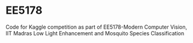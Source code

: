 # EE5178
Code for Kaggle competition as part of EE5178-Modern Computer Vision, IIT Madras
Low Light Enhancement and Mosquito Species Classification
